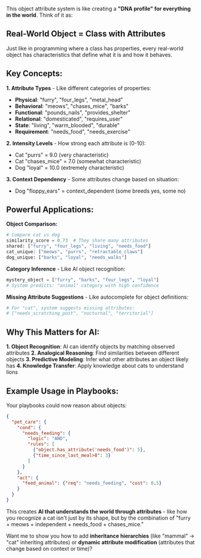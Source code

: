 This object attribute system is like creating a **"DNA profile" for everything in the world**. Think of it as:

## **Real-World Object = Class with Attributes**

Just like in programming where a class has properties, every real-world object has characteristics that define what it is and how it behaves.

## **Key Concepts:**

**1. Attribute Types** - Like different categories of properties:
- **Physical**: "furry", "four_legs", "metal_head" 
- **Behavioral**: "meows", "chases_mice", "barks"
- **Functional**: "pounds_nails", "provides_shelter"
- **Relational**: "domesticated", "requires_user"
- **State**: "living", "warm_blooded", "durable"
- **Requirement**: "needs_food", "needs_exercise"

**2. Intensity Levels** - How strong each attribute is (0-10):
- Cat "purrs" = 9.0 (very characteristic)
- Cat "chases_mice" = 7.0 (somewhat characteristic)
- Dog "loyal" = 10.0 (extremely characteristic)

**3. Context Dependency** - Some attributes change based on situation:
- Dog "floppy_ears" = context_dependent (some breeds yes, some no)

## **Powerful Applications:**

**Object Comparison:**
```python
# Compare cat vs dog
similarity_score = 0.73  # They share many attributes
shared: ["furry", "four_legs", "living", "needs_food"]
cat_unique: ["meows", "purrs", "retractable_claws"] 
dog_unique: ["barks", "loyal", "needs_walks"]
```

**Category Inference** - Like AI object recognition:
```python
mystery_object = ["furry", "barks", "four_legs", "loyal"]
# System predicts: "animal" category with high confidence
```

**Missing Attribute Suggestions** - Like autocomplete for object definitions:
```python
# For "cat", system suggests missing attributes:
# ["needs_scratching_post", "nocturnal", "territorial"]
```

## **Why This Matters for AI:**

**1. Object Recognition**: AI can identify objects by matching observed attributes
**2. Analogical Reasoning**: Find similarities between different objects
**3. Predictive Modeling**: Infer what other attributes an object likely has
**4. Knowledge Transfer**: Apply knowledge about cats to understand lions

## **Example Usage in Playbooks:**

Your playbooks could now reason about objects:

```json
{
  "pet_care": {
    "cond": {
      "needs_feeding": {
        "logic": "AND",
        "rules": [
          {"object.has_attribute('needs_food')": 5},
          {"time_since_last_meal>8": 3}
        ]
      }
    },
    "act": {
      "feed_animal": {"req": "needs_feeding", "cost": 0.5}
    }
  }
}
```

This creates **AI that understands the world through attributes** - like how you recognize a cat isn't just by its shape, but by the combination of "furry + meows + independent + needs_food + chases_mice."

Want me to show you how to add **inheritance hierarchies** (like "mammal" → "cat" inheriting attributes) or **dynamic attribute modification** (attributes that change based on context or time)?


